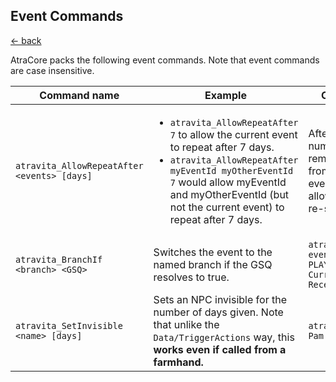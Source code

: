## Event Commands

[<- back](../README.md)

AtraCore packs the following event commands. Note that event commands are case insensitive.

Command name | Example | Command effect 
-------------|---------|-------------
`atravita_AllowRepeatAfter <events> [days]` | <ul><li>`atravita_AllowRepeatAfter 7` to allow the current event to repeat after 7 days.<li>`atravita_AllowRepeatAfter myEventId myOtherEventId 7` would allow myEventId and myOtherEventId (but not the current event) to repeat after 7 days.</ul> | After the given number of days, removes the event from the player's eventsSeen hashset to allow the event to be re-seen.
`atravita_BranchIf <branch> <GSQ>` | Switches the event to the named branch if the GSQ resolves to true. | `atravita_BranchIf event_branch PLAYER_HAS_MAIL Current WhateverMail Received`
`atravita_SetInvisible <name> [days]` | Sets an NPC invisible for the number of days given. Note that unlike the `Data/TriggerActions` way, this **works even if called from a farmhand.** | `atravita_SetInvisible Pam 14`